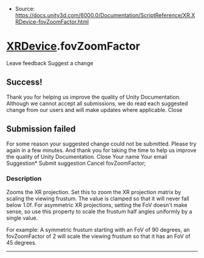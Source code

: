 * Source: https://docs.unity3d.com/6000.0/Documentation/ScriptReference/XR.XRDevice-fovZoomFactor.html

#  [XRDevice](https://docs.unity3d.com/6000.0/Documentation/ScriptReference/XR.XRDevice.html).fovZoomFactor
Leave feedback
Suggest a change
## Success!
Thank you for helping us improve the quality of Unity Documentation. Although we cannot accept all submissions, we do read each suggested change from our users and will make updates where applicable.
Close
## Submission failed
For some reason your suggested change could not be submitted. Please <a>try again</a> in a few minutes. And thank you for taking the time to help us improve the quality of Unity Documentation.
Close
Your name Your email Suggestion* Submit suggestion
Cancel
fovZoomFactor; 
### Description
Zooms the XR projection.
Set this to zoom the XR projection matrix by scaling the viewing frustum. The value is clamped so that it will never fall below 1.0f. For asymmetric XR projections, setting the FoV doesn't make sense, so use this property to scale the frustum half angles uniformly by a single value.  
  
For example: A symmetric frustum starting with an FoV of 90 degrees, an fovZoomFactor of 2 will scale the viewing frustum so that it has an FoV of 45 degrees.
* * *
